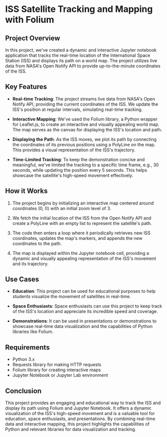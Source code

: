 # ISS Satellite Tracking and Mapping with Folium

## Project Overview

In this project, we've created a dynamic and interactive Jupyter notebook application that tracks the real-time location of the International Space Station (ISS) and displays its path on a world map. The project utilizes live data from NASA's Open Notify API to provide up-to-the-minute coordinates of the ISS.

## Key Features

- **Real-time Tracking**: The project streams live data from NASA's Open Notify API, providing the current coordinates of the ISS. We update the ISS's position at regular intervals, simulating real-time tracking.

- **Interactive Mapping**: We've used the Folium library, a Python wrapper for Leaflet.js, to create an interactive and visually appealing world map. The map serves as the canvas for displaying the ISS's location and path.

- **Displaying the Path**: As the ISS moves, we plot its path by connecting the coordinates of its previous positions using a PolyLine on the map. This provides a visual representation of the ISS's trajectory.

- **Time-Limited Tracking**: To keep the demonstration concise and meaningful, we've limited the tracking to a specific time frame, e.g., 30 seconds, while updating the position every 5 seconds. This helps showcase the satellite's high-speed movement effectively.

## How it Works

1. The project begins by initializing an interactive map centered around coordinates (0, 0) with an initial zoom level of 3.

2. We fetch the initial location of the ISS from the Open Notify API and create a PolyLine with an empty list to represent the satellite's path.

3. The code then enters a loop where it periodically retrieves new ISS coordinates, updates the map's markers, and appends the new coordinates to the path.

4. The map is displayed within the Jupyter notebook cell, providing a dynamic and visually appealing representation of the ISS's movement and its trajectory.

## Use Cases

- **Education**: This project can be used for educational purposes to help students visualize the movement of satellites in real-time.

- **Space Enthusiasts**: Space enthusiasts can use this project to keep track of the ISS's location and appreciate its incredible speed and coverage.

- **Demonstrations**: It can be used in presentations or demonstrations to showcase real-time data visualization and the capabilities of Python libraries like Folium.

## Requirements

- Python 3.x
- Requests library for making HTTP requests
- Folium library for creating interactive maps
- Jupyter Notebook or Jupyter Lab environment

## Conclusion

This project provides an engaging and educational way to track the ISS and display its path using Folium and Jupyter Notebook. It offers a dynamic visualization of the ISS's high-speed movement and is a valuable tool for education, space enthusiasts, and presentations. By combining real-time data and interactive mapping, this project highlights the capabilities of Python and relevant libraries for data visualization and tracking.
